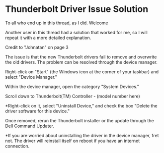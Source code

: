 # Thunderbolt Driver Issue Solution

To all who end up in this thread, as I did. Welcome

Another user in this thread had a solution that worked for me, so I will repeat it with a more detailed explanation.

Credit to "Johnatan" on page 3

The issue is that the new Thunderbolt drivers fail to remove and overwrite the old drivers. The problem can be resolved through the device manager.

Right-click on "Start" (the Windows icon at the corner of your taskbar) and select "Device Manager."

Within the device manager, open the category "System Devices."

Scroll down to Thunderbolt(TM) Controller - (model number here)

*Right-click on it, select "Uninstall Device," and check the box "Delete the driver software for this device."

Once removed, rerun the Thunderbolt installer or the update through the Dell Command Updater.

*If you are worried about uninstalling the driver in the device manager, fret not. The driver will reinstall itself on reboot if you have an internet connection.
